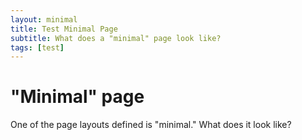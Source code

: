 ```yaml
---
layout: minimal
title: Test Minimal Page
subtitle: What does a "minimal" page look like?
tags: [test]
---
```


# "Minimal" page

One of the page layouts defined is "minimal." What does it look like?